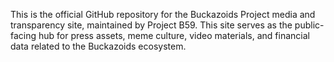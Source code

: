 This is the official GitHub repository for the Buckazoids Project media and transparency site, maintained by Project B59. This site serves as the public-facing hub for press assets, meme culture, video materials, and financial data related to the Buckazoids ecosystem.
